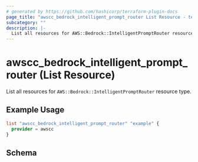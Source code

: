 ```yaml
---
# generated by https://github.com/hashicorp/terraform-plugin-docs
page_title: "awscc_bedrock_intelligent_prompt_router List Resource - terraform-provider-awscc"
subcategory: ""
description: |-
  List all resources for AWS::Bedrock::IntelligentPromptRouter resource type.
---
```


# awscc_bedrock_intelligent_prompt_router (List Resource)

List all resources for `AWS::Bedrock::IntelligentPromptRouter` resource type.

## Example Usage

```terraform
list "awscc_bedrock_intelligent_prompt_router" "example" {
  provider = awscc
}
```

<!-- schema generated by tfplugindocs -->
## Schema
